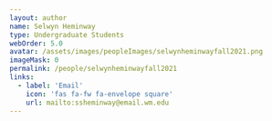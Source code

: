 ```yaml
---
layout: author
name: Selwyn Heminway
type: Undergraduate Students
webOrder: 5.0
avatar: /assets/images/peopleImages/selwynheminwayfall2021.png
imageMask: 0
permalink: /people/selwynheminwayfall2021
links:
  - label: 'Email'
    icon: 'fas fa-fw fa-envelope square'
    url: mailto:ssheminway@email.wm.edu
---
```

